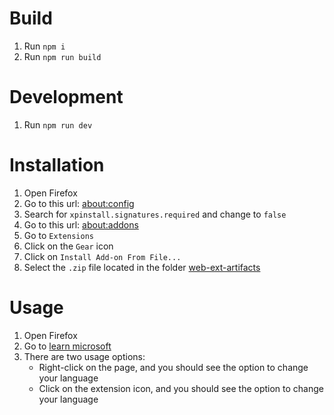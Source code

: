 # Build

1. Run `npm i`
2. Run `npm run build`

# Development

1. Run `npm run dev`

# Installation

1. Open Firefox
2. Go to this url: [about:config](about:config)
3. Search for `xpinstall.signatures.required` and change to `false`
4. Go to this url: [about:addons](about:addons)
5. Go to `Extensions`
6. Click on the `Gear` icon
7. Click on `Install Add-on From File...`
8. Select the `.zip` file located in the folder [web-ext-artifacts](/web-ext-artifacts)

# Usage

1. Open Firefox
2. Go to [learn microsoft](https://learn.microsoft.com/en-us/)
3. There are two usage options:
    - Right-click on the page, and you should see the option to change your language
    - Click on the extension icon, and you should see the option to change your language
